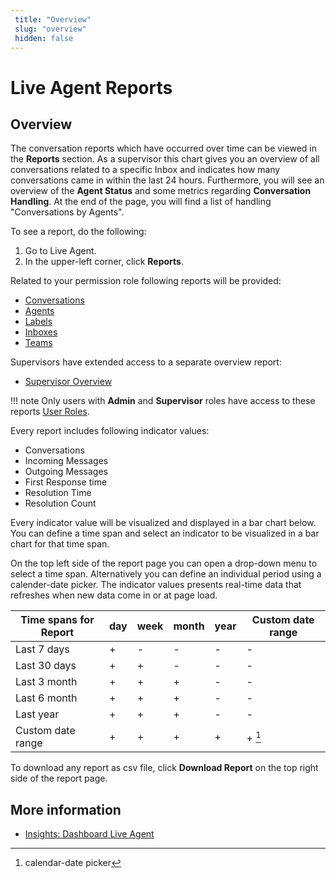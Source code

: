 ```yaml
---
 title: "Overview" 
 slug: "overview" 
 hidden: false 
---
```


# Live Agent Reports

## Overview

The conversation reports which have occurred over time can be viewed in the **Reports** section.
As a supervisor this chart gives you an overview of all conversations related to a specific Inbox and indicates how many conversations came in within the last 24 hours. 
Furthermore, you will see an overview of the **Agent Status** and some metrics regarding **Conversation Handling**. At the end of the page, you will find a list of handling "Conversations by Agents". 

To see a report, do the following:

1. Go to Live Agent.
2. In the upper-left corner, click **Reports**.

Related to your permission role following reports will be provided:

- [Conversations](conversations.md)
- [Agents](agents.md)
- [Labels](labels.md)
- [Inboxes](inboxes.md)
- [Teams](teams.md)

Supervisors have extended access to a separate overview report: 

- [Supervisor Overview](supervisor-overview.md)

!!! note
    Only users with **Admin** and **Supervisor** roles have access to these reports [User Roles](../roles.md).

Every report includes following indicator values:

- Conversations
- Incoming Messages
- Outgoing Messages
- First Response time
- Resolution Time
- Resolution Count

Every indicator value will be visualized and displayed in a bar chart below. You can define a time span and select an indicator to be visualized in a bar chart for that time span.  

On the top left side of the report page you can open a drop-down menu to select a time span. Alternatively you can define an individual period using a calender-date picker. 
The indicator values presents real-time data that refreshes when new data come in or at page load.

| Time spans for Report   | day  | week | month   | year | Custom date range  |
|--------------------------|------|------|---------|------|--------------------|
| Last 7 days              | +    | -    | -       | -    | -                  |
| Last 30 days             | +    | +    | -       | -    | -                  |
| Last 3 month             | +    | +    | +       | -    | -                  |
| Last 6 month             | +    | +    | +       | -    | -                  |
| Last year                | +    | +    | +       | -    | -                  |
| Custom date range        | +    | +    | +       | +    | + [^1]             |

[^1]: calendar-date picker 

To download any report as csv file, click **Download Report** on the top right side of the report page.

## More information

- [Insights: Dashboard Live Agent](../../insights/dashboard-live-agent.md)